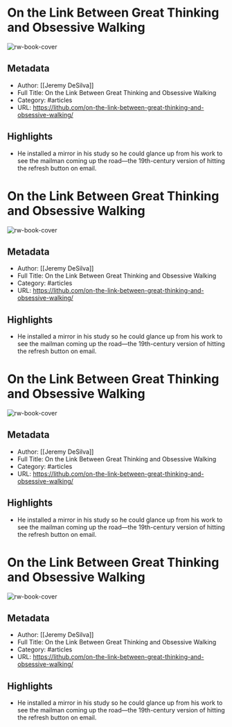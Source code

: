 # On the Link Between Great Thinking and Obsessive Walking
![rw-book-cover](https://readwise-assets.s3.amazonaws.com/static/images/article0.00998d930354.png)

## Metadata
- Author: [[Jeremy DeSilva]]
- Full Title: On the Link Between Great Thinking and Obsessive Walking
- Category: #articles
- URL: https://lithub.com/on-the-link-between-great-thinking-and-obsessive-walking/

## Highlights
- He installed a mirror in his study so he could glance up from his work to see the mailman coming up the road—the 19th-century version of hitting the refresh button on email.
# On the Link Between Great Thinking and Obsessive Walking

![rw-book-cover](https://readwise-assets.s3.amazonaws.com/static/images/article0.00998d930354.png)

## Metadata
- Author: [[Jeremy DeSilva]]
- Full Title: On the Link Between Great Thinking and Obsessive Walking
- Category: #articles
- URL: https://lithub.com/on-the-link-between-great-thinking-and-obsessive-walking/

## Highlights
- He installed a mirror in his study so he could glance up from his work to see the mailman coming up the road—the 19th-century version of hitting the refresh button on email.
# On the Link Between Great Thinking and Obsessive Walking

![rw-book-cover](https://readwise-assets.s3.amazonaws.com/static/images/article0.00998d930354.png)

## Metadata
- Author: [[Jeremy DeSilva]]
- Full Title: On the Link Between Great Thinking and Obsessive Walking
- Category: #articles
- URL: https://lithub.com/on-the-link-between-great-thinking-and-obsessive-walking/

## Highlights
- He installed a mirror in his study so he could glance up from his work to see the mailman coming up the road—the 19th-century version of hitting the refresh button on email.
# On the Link Between Great Thinking and Obsessive Walking

![rw-book-cover](https://readwise-assets.s3.amazonaws.com/static/images/article0.00998d930354.png)

## Metadata
- Author: [[Jeremy DeSilva]]
- Full Title: On the Link Between Great Thinking and Obsessive Walking
- Category: #articles
- URL: https://lithub.com/on-the-link-between-great-thinking-and-obsessive-walking/

## Highlights
- He installed a mirror in his study so he could glance up from his work to see the mailman coming up the road—the 19th-century version of hitting the refresh button on email.
